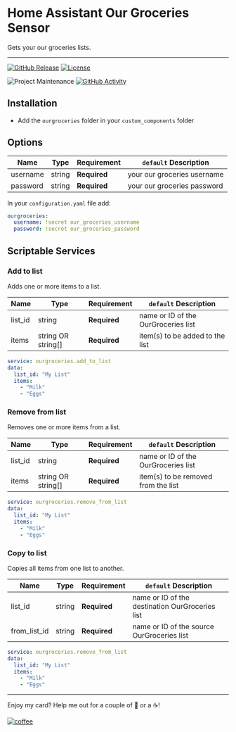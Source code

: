 
# Home Assistant Our Groceries Sensor

Gets your our groceries lists.

---

[![GitHub Release][releases-shield]][releases]
[![License][license-shield]](LICENSE.md)

![Project Maintenance][maintenance-shield]
[![GitHub Activity][commits-shield]][commits]

## Installation

* Add the `ourgroceries` folder in your `custom_components` folder


## Options

| Name | Type | Requirement | `default` Description
| ---- | ---- | ------- | -----------
| username | string | **Required** | your our groceries username
| password | string | **Required** | your our groceries password


In your `configuration.yaml` file add:

```yaml
ourgroceries:
  username: !secret our_groceries_username
  password: !secret our_groceries_password
```

## Scriptable Services

### Add to list

Adds one or more items to a list.

| Name | Type | Requirement | `default` Description
| ---- | ---- | ------- | -----------
| list_id | string | **Required** | name or ID of the OurGroceries list
| items | string OR string[] | **Required** | item(s) to be added to the list

```yaml
service: ourgroceries.add_to_list
data:
  list_id: "My List"
  items:
    - "Milk"
    - "Eggs"
```

### Remove from list

Removes one or more items from a list.

| Name | Type | Requirement | `default` Description
| ---- | ---- | ------- | -----------
| list_id | string | **Required** | name or ID of the OurGroceries list
| items | string OR string[] | **Required** | item(s) to be removed from the list

```yaml
service: ourgroceries.remove_from_list
data:
  list_id: "My List"
  items:
    - "Milk"
    - "Eggs"
```

### Copy to list

Copies all items from one list to another.

| Name | Type | Requirement | `default` Description
| ---- | ---- | ------- | -----------
| list_id | string | **Required** | name or ID of the destination OurGroceries list
| from_list_id | string | **Required** | name or ID of the source OurGroceries list

```yaml
service: ourgroceries.remove_from_list
data:
  list_id: "My List"
  items:
    - "Milk"
    - "Eggs"
```

---

Enjoy my card? Help me out for a couple of :beers: or a :coffee:!

[![coffee](https://www.buymeacoffee.com/assets/img/custom_images/black_img.png)](https://www.buymeacoffee.com/JMISm06AD)


[commits-shield]: https://img.shields.io/github/commit-activity/y/ljmerza/ha-our-groceries.svg?style=for-the-badge
[commits]: https://github.com/ljmerza/ha-our-groceries/commits/master
[license-shield]: https://img.shields.io/github/license/ljmerza/ha-our-groceries.svg?style=for-the-badge
[maintenance-shield]: https://img.shields.io/badge/maintainer-Leonardo%20Merza%20%40ljmerza-blue.svg?style=for-the-badge
[releases-shield]: https://img.shields.io/github/release/ljmerza/ha-our-groceries.svg?style=for-the-badge
[releases]: https://github.com/ljmerza/ha-our-groceries/releases

